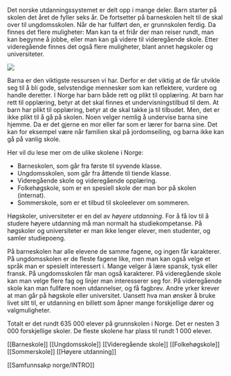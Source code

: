Det norske utdanningssystemet er delt opp i mange deler. Barn starter på skolen det året de fyller seks år. De fortsetter på barneskolen helt til de skal over til ungdomsskolen. Når de har fullført den, er grunnskolen ferdig. Da finnes det flere muligheter: Man kan ta et friår der man reiser rundt, man kan begynne å jobbe, eller man kan gå videre til videregående skole. Etter videregående finnes det også flere muligheter, blant annet høgskoler og universiteter.

![](https://cdn.kursoria.no/pensum/chapters/pensum-for-samfunnskunnskapsproven-skole-og-utdanning_q8dkf5.jpg)

Barna er den viktigste ressursen vi har. Derfor er det viktig at de får utvikle seg til å bli gode, selvstendige mennesker som kan reflektere, vurdere og handle deretter. I Norge har barn både rett og plikt til opplæring. At barn har rett til opplæring, betyr at det skal finnes et undervisningstilbud til dem. At barn har plikt til opplæring, betyr at de skal takke ja til tilbudet. Men, det er ikke plikt til å gå på skolen. Noen velger nemlig å undervise barna sine hjemme. Da er det gjerne en mor eller far som er lærer for barna sine. Det kan for eksempel være når familien skal på jordomseiling, og barna ikke kan gå på vanlig skole. 

Her vil du lese mer om de ulike skolene i Norge:

-   Barneskolen, som går fra første til syvende klasse.
-   Ungdomsskolen, som går fra åttende til tiende klasse.
-   Videregående skole og videregående opplæring.
-   Folkehøgskole, som er en spesiell skole der man bor på skolen (internat).
-   Sommerskole, som er et tilbud til skoleelever om sommeren.

Høgskoler, universiteter er en del av _høyere utdanning_. For å få lov til å studere høyere utdanning må man normalt ha studiekompetanse. På høgskoler og universiteter er man ikke lenger elever, men studenter, og samler studiepoeng. 

På barneskolen har alle elevene de samme fagene, og ingen får karakterer. På ungdomsskolen er de fleste fagene like, men man kan også velge et språk man er spesielt interessert i. Mange velger å lære spansk, tysk eller fransk. På ungdomsskolen får man også karakterer. På videregående skole kan man velge flere fag og linjer man interesserer seg for. På videregående skole kan man fullføre noen utdannelser, og få fagbrev. Andre yrker krever at man går på høgskole eller universitet. Uansett hva man ønsker å bruke livet sitt til, er utdanning en billett som åpner mange forskjellige dører og valgmuligheter.

Totalt er det rundt 635 000 elever på grunnskolen i Norge. Det er nesten 3 000 forskjellige skoler. De fleste skolene har plass til rundt 1 000 elever.

[[Barneskole]]
[[Ungdomsskole]]
[[Videregående skole]]
[[Folkehøgskole]]
[[Sommerskole]]
[[Høyere utdanning]]

[[Samfunnsakp norge/INTRO]]
